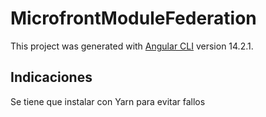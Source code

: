# MicrofrontModuleFederation

This project was generated with [Angular CLI](https://github.com/angular/angular-cli) version 14.2.1.

## Indicaciones

Se tiene que instalar con Yarn para evitar fallos

